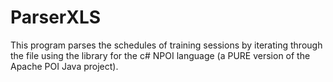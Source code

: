 # ParserXLS
This program parses the schedules of training sessions by iterating through the file using the library for the c# NPOI language (a PURE version of the Apache POI Java project).
